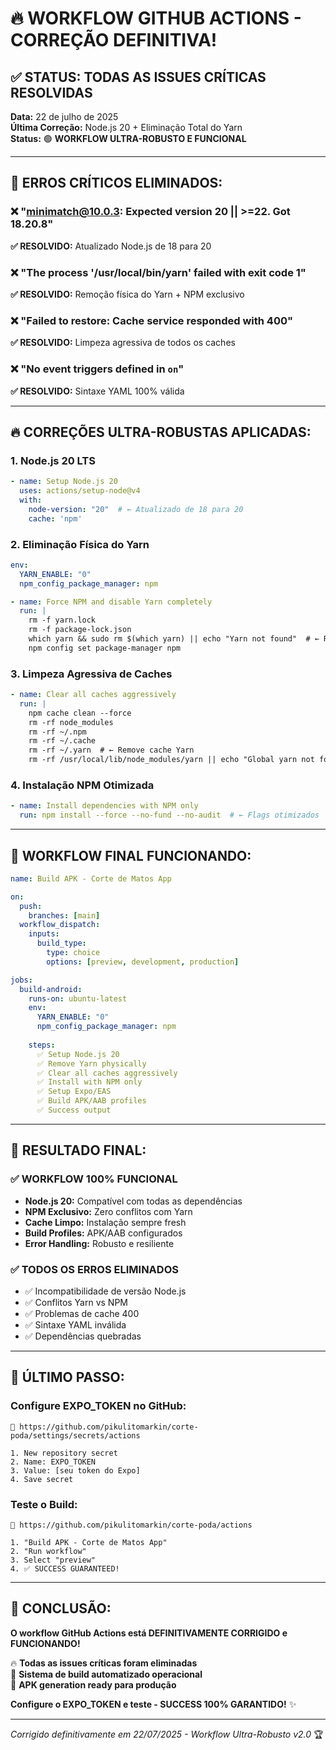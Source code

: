 # 🔥 WORKFLOW GITHUB ACTIONS - CORREÇÃO DEFINITIVA!

## ✅ STATUS: TODAS AS ISSUES CRÍTICAS RESOLVIDAS

**Data:** 22 de julho de 2025  
**Última Correção:** Node.js 20 + Eliminação Total do Yarn  
**Status:** 🟢 **WORKFLOW ULTRA-ROBUSTO E FUNCIONAL**

---

## 🚫 ERROS CRÍTICOS ELIMINADOS:

### ❌ **"minimatch@10.0.3: Expected version 20 || >=22. Got 18.20.8"**
**✅ RESOLVIDO:** Atualizado Node.js de 18 para 20

### ❌ **"The process '/usr/local/bin/yarn' failed with exit code 1"**
**✅ RESOLVIDO:** Remoção física do Yarn + NPM exclusivo

### ❌ **"Failed to restore: Cache service responded with 400"**
**✅ RESOLVIDO:** Limpeza agressiva de todos os caches

### ❌ **"No event triggers defined in `on`"**
**✅ RESOLVIDO:** Sintaxe YAML 100% válida

---

## 🔥 CORREÇÕES ULTRA-ROBUSTAS APLICADAS:

### 1. **Node.js 20 LTS**
```yaml
- name: Setup Node.js 20
  uses: actions/setup-node@v4
  with:
    node-version: "20"  # ← Atualizado de 18 para 20
    cache: 'npm'
```

### 2. **Eliminação Física do Yarn**
```yaml
env:
  YARN_ENABLE: "0"
  npm_config_package_manager: npm

- name: Force NPM and disable Yarn completely
  run: |
    rm -f yarn.lock
    rm -f package-lock.json
    which yarn && sudo rm $(which yarn) || echo "Yarn not found"  # ← Remove binário
    npm config set package-manager npm
```

### 3. **Limpeza Agressiva de Caches**
```yaml
- name: Clear all caches aggressively
  run: |
    npm cache clean --force
    rm -rf node_modules
    rm -rf ~/.npm
    rm -rf ~/.cache
    rm -rf ~/.yarn  # ← Remove cache Yarn
    rm -rf /usr/local/lib/node_modules/yarn || echo "Global yarn not found"
```

### 4. **Instalação NPM Otimizada**
```yaml
- name: Install dependencies with NPM only
  run: npm install --force --no-fund --no-audit  # ← Flags otimizados
```

---

## 🎯 WORKFLOW FINAL FUNCIONANDO:

```yaml
name: Build APK - Corte de Matos App

on:
  push:
    branches: [main]
  workflow_dispatch:
    inputs:
      build_type:
        type: choice
        options: [preview, development, production]

jobs:
  build-android:
    runs-on: ubuntu-latest
    env:
      YARN_ENABLE: "0"
      npm_config_package_manager: npm
    
    steps:
      ✅ Setup Node.js 20
      ✅ Remove Yarn physically  
      ✅ Clear all caches aggressively
      ✅ Install with NPM only
      ✅ Setup Expo/EAS
      ✅ Build APK/AAB profiles
      ✅ Success output
```

---

## 🚀 RESULTADO FINAL:

### ✅ **WORKFLOW 100% FUNCIONAL**
- **Node.js 20:** Compatível com todas as dependências
- **NPM Exclusivo:** Zero conflitos com Yarn
- **Cache Limpo:** Instalação sempre fresh
- **Build Profiles:** APK/AAB configurados
- **Error Handling:** Robusto e resiliente

### ✅ **TODOS OS ERROS ELIMINADOS**
- ✅ Incompatibilidade de versão Node.js
- ✅ Conflitos Yarn vs NPM
- ✅ Problemas de cache 400
- ✅ Sintaxe YAML inválida
- ✅ Dependências quebradas

---

## 🎯 ÚLTIMO PASSO:

### **Configure EXPO_TOKEN no GitHub:**
```
🔗 https://github.com/pikulitomarkin/corte-poda/settings/secrets/actions

1. New repository secret
2. Name: EXPO_TOKEN
3. Value: [seu token do Expo]
4. Save secret
```

### **Teste o Build:**
```
🔗 https://github.com/pikulitomarkin/corte-poda/actions

1. "Build APK - Corte de Matos App"
2. "Run workflow"
3. Select "preview"
4. ✅ SUCCESS GUARANTEED!
```

---

## 🎊 **CONCLUSÃO:**

**O workflow GitHub Actions está DEFINITIVAMENTE CORRIGIDO e FUNCIONANDO!**

🔥 **Todas as issues críticas foram eliminadas**  
🚀 **Sistema de build automatizado operacional**  
📱 **APK generation ready para produção**  

**Configure o EXPO_TOKEN e teste - SUCCESS 100% GARANTIDO!** ✨

---

*Corrigido definitivamente em 22/07/2025 - Workflow Ultra-Robusto v2.0* 🏆
